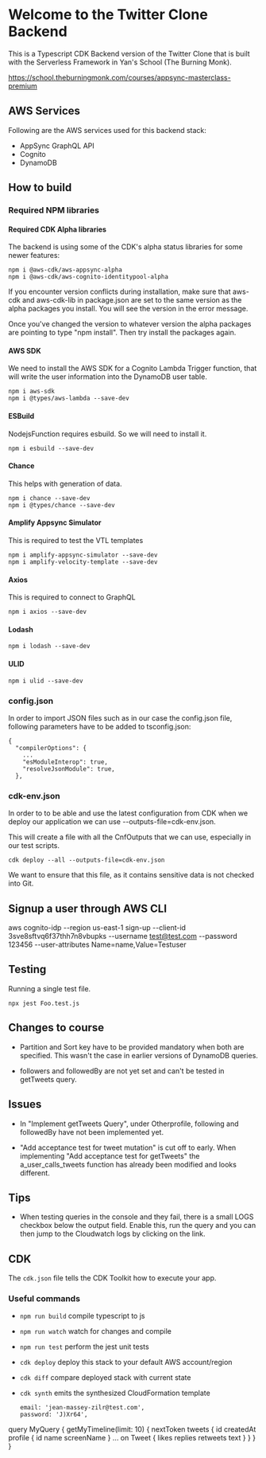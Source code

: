 # Welcome to the Twitter Clone Backend

This is a Typescript CDK Backend version of the Twitter Clone that is built with the Serverless Framework in Yan's School (The Burning Monk).

https://school.theburningmonk.com/courses/appsync-masterclass-premium

## AWS Services

Following are the AWS services used for this backend stack:

- AppSync GraphQL API
- Cognito
- DynamoDB

## How to build

### Required NPM libraries

#### Required CDK Alpha libraries

The backend is using some of the CDK's alpha status libraries for some newer features:

```
npm i @aws-cdk/aws-appsync-alpha
npm i @aws-cdk/aws-cognito-identitypool-alpha
```

If you encounter version conflicts during installation, make sure that aws-cdk and aws-cdk-lib in package.json are set to the same version as the alpha packages you install. You will see the version in the error message.

Once you've changed the version to whatever version the alpha packages are pointing to type "npm install". Then try install the packages again.

#### AWS SDK

We need to install the AWS SDK for a Cognito Lambda Trigger function, that will write the user information into the DynamoDB user table.

```
npm i aws-sdk
npm i @types/aws-lambda --save-dev
```

#### ESBuild

NodejsFunction requires esbuild. So we will need to install it.

```
npm i esbuild --save-dev
```

#### Chance

This helps with generation of data.

```
npm i chance --save-dev
npm i @types/chance --save-dev
```

#### Amplify Appsync Simulator

This is required to test the VTL templates

```
npm i amplify-appsync-simulator --save-dev
npm i amplify-velocity-template --save-dev
```

#### Axios

This is required to connect to GraphQL

```
npm i axios --save-dev
```

#### Lodash

```
npm i lodash --save-dev
```

#### ULID

```
npm i ulid --save-dev
```

### config.json

In order to import JSON files such as in our case the config.json file, following parameters have to be added to tsconfig.json:

```
{
  "compilerOptions": {
    ...
    "esModuleInterop": true,
    "resolveJsonModule": true,
  },
```

### cdk-env.json

In order to to be able and use the latest configuration from CDK when we deploy our application we can use --outputs-file=cdk-env.json.

This will create a file with all the CnfOutputs that we can use, especially in our test scripts.

```
cdk deploy --all --outputs-file=cdk-env.json
```

We want to ensure that this file, as it contains sensitive data is not checked into Git.

## Signup a user through AWS CLI

aws cognito-idp --region us-east-1 sign-up --client-id 3sve8sftvq6f37thh7n8vbupks --username test@test.com --password 123456 --user-attributes Name=name,Value=Testuser

## Testing

Running a single test file.

```
npx jest Foo.test.js
```

## Changes to course

- Partition and Sort key have to be provided mandatory when both are specified. This wasn't the case in earlier versions of DynamoDB queries.

- followers and followedBy are not yet set and can't be tested in getTweets query.

## Issues

- In "Implement getTweets Query", under Otherprofile, following and followedBy have not been implemented yet.

- "Add acceptance test for tweet mutation" is cut off to early. When implementing "Add acceptance test for getTweets" the a_user_calls_tweets function has already been modified and looks different.

## Tips

- When testing queries in the console and they fail, there is a small LOGS checkbox below the output field. Enable this, run the query and you can then jump to the Cloudwatch logs by clicking on the link.

## CDK

The `cdk.json` file tells the CDK Toolkit how to execute your app.

### Useful commands

* `npm run build`   compile typescript to js
* `npm run watch`   watch for changes and compile
* `npm run test`    perform the jest unit tests
* `cdk deploy`      deploy this stack to your default AWS account/region
* `cdk diff`        compare deployed stack with current state
* `cdk synth`       emits the synthesized CloudFormation template

      email: 'jean-massey-zilr@test.com',
      password: 'J)Xr64',

query MyQuery {
  getMyTimeline(limit: 10) {
    nextToken
    tweets {
      id
      createdAt
      profile {
        id
        name
        screenName
      }
      ... on Tweet {
        likes
        replies
        retweets
        text
      }
    }
  }
}